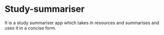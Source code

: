 # Study-summariser
It is a study summariser app which takes in resources and summarises and uses it in a concise form.
